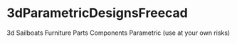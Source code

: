 # 3dParametricDesignsFreecad
3d Sailboats Furniture Parts Components Parametric (use at your own risks)
